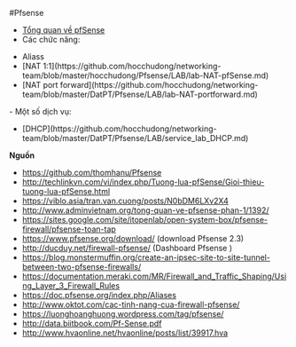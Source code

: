 #Pfsense

- [Tổng quan về pfSense](https://github.com/hocchudong/networking-team/blob/master/DatPT/Pfsense/overveiw.md)
- Các chức năng: 
 <ul>
  <li>Aliass</li>
  <li>[NAT 1:1](https://github.com/hocchudong/networking-team/blob/master/hocchudong/Pfsense/LAB/lab-NAT-pfSense.md)</li>
  <li>[NAT port forward](https://github.com/hocchudong/networking-team/blob/master/DatPT/Pfsense/LAB/lab-NAT-portforward.md)</li>
 </ul>
- Một số dịch vụ:
 <ul>
  <li>[DHCP](https://github.com/hocchudong/networking-team/blob/master/DatPT/Pfsense/LAB/service_lab_DHCP.md)</li>
 </ul>

**Nguồn**

-  https://github.com/thomhanu/Pfsense
- http://techlinkvn.com/vi/index.php/Tuong-lua-pfSense/Gioi-thieu-tuong-lua-pfSense.html
- https://viblo.asia/tran.van.cuong/posts/N0bDM6LXv2X4
- http://www.adminvietnam.org/tong-quan-ve-pfsense-phan-1/1392/
- https://sites.google.com/site/itopenlab/open-system-box/pfsense-firewall/pfsense-toan-tap
- https://www.pfsense.org/download/ (download Pfsense 2.3)
- http://ducduy.net/firewall-pfsense/ (Dashboard Pfsense )
- https://blog.monstermuffin.org/create-an-ipsec-site-to-site-tunnel-between-two-pfsense-firewalls/ 
- https://documentation.meraki.com/MR/Firewall_and_Traffic_Shaping/Using_Layer_3_Firewall_Rules
- https://doc.pfsense.org/index.php/Aliases
- http://www.oktot.com/cac-tinh-nang-cua-firewall-pfsense/
- https://luonghoanghuong.wordpress.com/tag/pfsense/
- http://data.biitbook.com/Pf-Sense.pdf
- http://www.hvaonline.net/hvaonline/posts/list/39917.hva